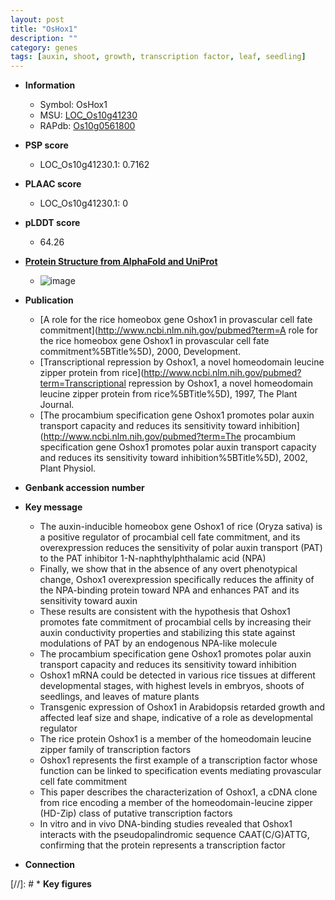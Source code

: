 ```yaml
---
layout: post
title: "OsHox1"
description: ""
category: genes
tags: [auxin, shoot, growth, transcription factor, leaf, seedling]
---
```


* **Information**  
    + Symbol: OsHox1  
    + MSU: [LOC_Os10g41230](http://rice.plantbiology.msu.edu/cgi-bin/ORF_infopage.cgi?orf=LOC_Os10g41230)  
    + RAPdb: [Os10g0561800](http://rapdb.dna.affrc.go.jp/viewer/gbrowse_details/irgsp1?name=Os10g0561800)  

* **PSP score**  
    + LOC_Os10g41230.1: 0.7162 

* **PLAAC score**  
    + LOC_Os10g41230.1: 0 

* **pLDDT score**
    + 64.26

* **[Protein Structure from AlphaFold and UniProt](https://www.uniprot.org/uniprotkb/Q7XC54/entry#structure)**
    + ![image](https://ricepsp.github.io/images/Q7/AF-Q7XC54-F1.png)

* **Publication**  
    + [A role for the rice homeobox gene Oshox1 in provascular cell fate commitment](http://www.ncbi.nlm.nih.gov/pubmed?term=A role for the rice homeobox gene Oshox1 in provascular cell fate commitment%5BTitle%5D), 2000, Development.
    + [Transcriptional repression by Oshox1, a novel homeodomain leucine zipper protein from rice](http://www.ncbi.nlm.nih.gov/pubmed?term=Transcriptional repression by Oshox1, a novel homeodomain leucine zipper protein from rice%5BTitle%5D), 1997, The Plant Journal.
    + [The procambium specification gene Oshox1 promotes polar auxin transport capacity and reduces its sensitivity toward inhibition](http://www.ncbi.nlm.nih.gov/pubmed?term=The procambium specification gene Oshox1 promotes polar auxin transport capacity and reduces its sensitivity toward inhibition%5BTitle%5D), 2002, Plant Physiol.

* **Genbank accession number**  

* **Key message**  
    + The auxin-inducible homeobox gene Oshox1 of rice (Oryza sativa) is a positive regulator of procambial cell fate commitment, and its overexpression reduces the sensitivity of polar auxin transport (PAT) to the PAT inhibitor 1-N-naphthylphthalamic acid (NPA)
    + Finally, we show that in the absence of any overt phenotypical change, Oshox1 overexpression specifically reduces the affinity of the NPA-binding protein toward NPA and enhances PAT and its sensitivity toward auxin
    + These results are consistent with the hypothesis that Oshox1 promotes fate commitment of procambial cells by increasing their auxin conductivity properties and stabilizing this state against modulations of PAT by an endogenous NPA-like molecule
    + The procambium specification gene Oshox1 promotes polar auxin transport capacity and reduces its sensitivity toward inhibition
    + Oshox1 mRNA could be detected in various rice tissues at different developmental stages, with highest levels in embryos, shoots of seedlings, and leaves of mature plants
    + Transgenic expression of Oshox1 in Arabidopsis retarded growth and affected leaf size and shape, indicative of a role as developmental regulator
    + The rice protein Oshox1 is a member of the homeodomain leucine zipper family of transcription factors
    + Oshox1 represents the first example of a transcription factor whose function can be linked to specification events mediating provascular cell fate commitment
    + This paper describes the characterization of Oshox1, a cDNA clone from rice encoding a member of the homeodomain-leucine zipper (HD-Zip) class of putative transcription factors
    + In vitro and in vivo DNA-binding studies revealed that Oshox1 interacts with the pseudopalindromic sequence CAAT(C/G)ATTG, confirming that the protein represents a transcription factor

* **Connection**  

[//]: # * **Key figures**  


